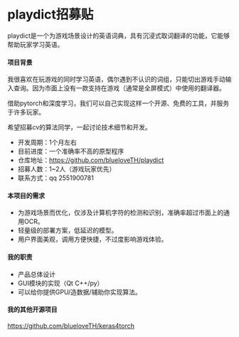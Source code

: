 # playdict招募贴

playdict是一个为游戏场景设计的英语词典，具有沉浸式取词翻译的功能，它能够帮助玩家学习英语。

#### 项目背景

我很喜欢在玩游戏的同时学习英语，偶尔遇到不认识的词组，只能切出游戏手动输入查询。因为市面上没有一款支持在游戏（通常是全屏模式）中使用的翻译器。

借助pytorch和深度学习，我们可以自己实现这样一个开源、免费的工具，并服务于许多玩家。

希望招募cv的算法同学，一起讨论技术细节和开发。

+   开发周期：1个月左右
+   目前进度：一个准确率不高的原型程序
+   仓库地址：https://github.com/blueloveTH/playdict
+   招募人数：1~2人（游戏玩家优先）
+   联系方式：qq 2551900781

#### 本项目的需求

+   为游戏场景而优化，仅涉及计算机字符的检测和识别，准确率超过市面上的通用OCR。
+   轻量级的部署方案，低延迟的模型。
+   用户界面美观，调用方便快捷，不过度影响游戏体验。

#### 我的职责

+   产品总体设计
+   GUI模块的实现（Qt C++/py）
+   可以给你提供GPU/造数据/辅助你实现算法。

#### 我的其他开源项目

https://github.com/blueloveTH/keras4torch